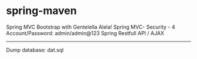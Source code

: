 # spring-maven
Spring MVC  Bootstrap with Gentelella Alela! 
Spring MVC- Security - 4
    Account/Password:  admin/admin@123
Spring Restfull API / AJAX 

---------------------------
Dump database: dat.sql

 